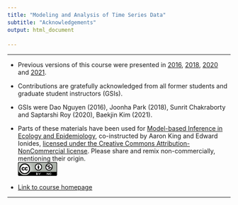 ```yaml
---
title: "Modeling and Analysis of Time Series Data"
subtitle: "Acknowledgements"
output: html_document

---
```


---------------------

* Previous versions of this course were presented in [2016](https://ionides.github.io/531w16), [2018](https://ionides.github.io/531w18), [2020](https://ionides.github.io/531w20) and [2021](https://ionides.github.io/531w21).

* Contributions are gratefully acknowledged from all former students and graduate student instructors (GSIs).

* GSIs were
Dao Nguyen (2016),
Joonha Park (2018),
Sunrit Chakraborty and Saptarshi Roy (2020), 
Baekjin Kim (2021).

* Parts of these materials have been used for [Model-based Inference in Ecology and Epidemiology](https://kingaa.github.io/short-course/), co-instructed by Aaron King and Edward Ionides, [licensed under the Creative Commons Attribution-NonCommercial license](http://creativecommons.org/licenses/by-nc/4.0/).
Please share and remix non-commercially, mentioning their origin.  
![CC-BY_NC](cc-by-nc.png)

- [Link to course homepage](./index.html)

---------------------
